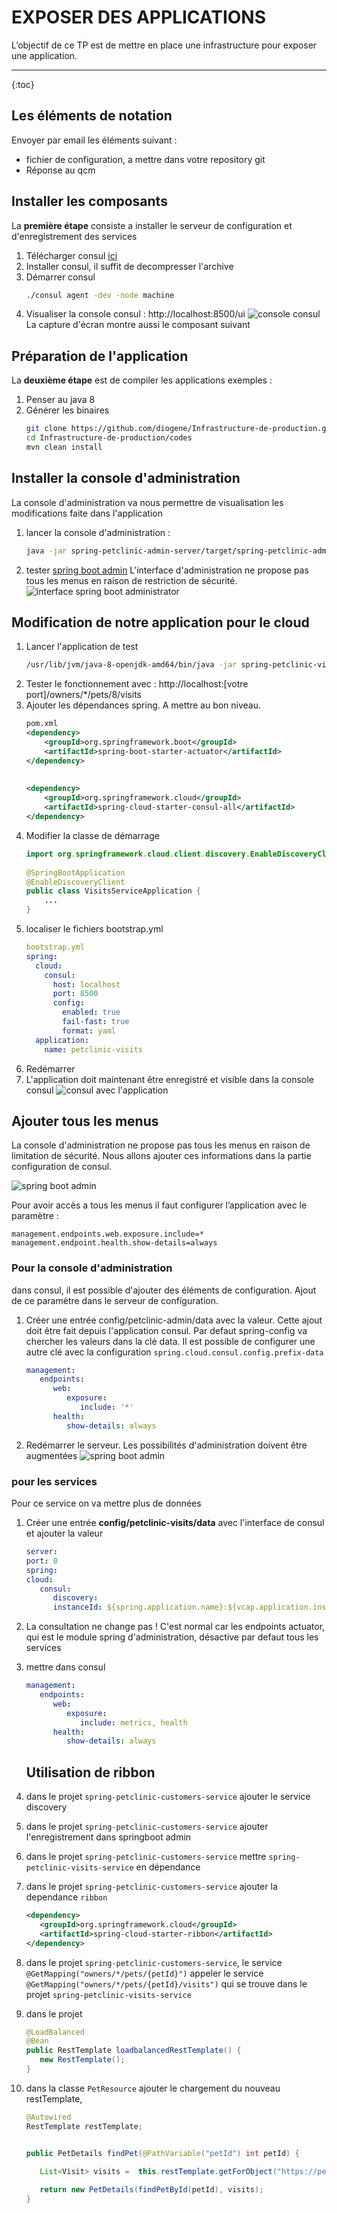 # EXPOSER DES APPLICATIONS

L’objectif de ce TP est de mettre en place une infrastructure pour exposer une application.

----

{:toc}


## Les éléments de notation
Envoyer par email les éléments suivant : 

* fichier de configuration, a mettre dans votre repository git
* Réponse au qcm

## Installer les composants 

La **première étape** consiste a installer le serveur de configuration et d'enregistrement des services

1. Télécharger consul [ici](https://www.consul.io/downloads.html)
2. Installer consul, il suffit de decompresser l'archive
3. Démarrer consul
   ```bash
   ./consul agent -dev -node machine
   ```
4. Visualiser la console consul : http://localhost:8500/ui
![console consul](./console%20consul.png)
La capture d'écran montre aussi le composant suivant

## Préparation de l'application

La **deuxième étape** est de compiler les applications exemples :

1. Penser au java 8
2. Générer les binaires
   ```bash
   git clone https://github.com/diogene/Infrastructure-de-production.git
   cd Infrastructure-de-production/codes
   mvn clean install
   ```
## Installer la console d'administration
La console d'administration va nous permettre de visualisation les modifications faite dans l'application

1. lancer la console d'administration :
   ```bash
   java -jar spring-petclinic-admin-server/target/spring-petclinic-admin-server-2.0.4.jar
   ```
2. tester [spring boot admin](http://localhost:8080 )
   L'interface d'administration ne propose pas tous les menus en raison de restriction de sécurité.
   ![interface spring boot administrator](./springboot-admin.png)



## Modification de notre application pour le cloud
1. Lancer l'application de test
   ```bash
   /usr/lib/jvm/java-8-openjdk-amd64/bin/java -jar spring-petclinic-visits-service/target/spring-petclinic-visits-service-2.0.4.jar
   ```
2. Tester le fonctionnement avec : http://localhost:[votre port]/owners/*/pets/8/visits
3. Ajouter les dépendances spring. A mettre au bon niveau.
   ```xml 
   pom.xml
   <dependency>
       <groupId>org.springframework.boot</groupId>
       <artifactId>spring-boot-starter-actuator</artifactId>
   </dependency>
    
    
   <dependency>
       <groupId>org.springframework.cloud</groupId>
       <artifactId>spring-cloud-starter-consul-all</artifactId>
   </dependency>
   ```
4. Modifier la classe de démarrage
   ```java
   import org.springframework.cloud.client.discovery.EnableDiscoveryClient;
    
   @SpringBootApplication
   @EnableDiscoveryClient
   public class VisitsServiceApplication {
       ...
   }
   ```
5. localiser le fichiers bootstrap.yml
   ```yml
   bootstrap.yml
   spring:
     cloud:
       consul:
         host: localhost
         port: 8500
         config:
           enabled: true
           fail-fast: true
           format: yaml
     application:
       name: petclinic-visits
   ```
5. Redémarrer
6. L'application doit maintenant être enregistré et visible dans la console consul
![consul avec l'application](./consul%20ajout%20visit.png)


## Ajouter tous les menus
La console d'administration ne propose pas tous les menus en raison de limitation de sécurité. Nous allons ajouter ces informations dans la partie configuration de consul.

![spring boot admin](./admin%20visit%20secure.png)

Pour avoir accès a tous les menus il faut configurer l’application avec le paramètre : 
   ```properties
   management.endpoints.web.exposure.include=*
   management.endpoint.health.show-details=always
   ```

### Pour la console d'administration

dans consul, il est possible d'ajouter des éléments de configuration. Ajout de ce paramètre dans le serveur de configuration. 

1. Créer une entrée config/petclinic-admin/data avec la valeur. Cette ajout doit être fait depuis l'application consul. Par defaut spring-config va chercher les valeurs dans la clé data. Il est possible de configurer une autre clé avec la configuration `spring.cloud.consul.config.prefix-data`
   ```yml
   management:
      endpoints:
         web:
            exposure:
               include: '*'
         health:
            show-details: always
   ```
2. Redémarrer le serveur. Les possibilités d'administration doivent être augmentées
![spring boot admin](./admin%20visit%20full.png)

### pour les services
Pour ce service on va mettre plus de données

1. Créer une entrée **config/petclinic-visits/data** avec l'interface de consul et ajouter la valeur
   ```yml
   server:
   port: 0
   spring:
   cloud:
      consul:
         discovery:
         instanceId: ${spring.application.name}:${vcap.application.instance_id:${spring.application.instance_id:${random.value}}}
   ```
2. La consultation ne change pas ! C'est normal car les endpoints actuator, qui est le module spring d'administration, désactive par defaut tous les services
3. mettre dans consul
   ```yml
   management:
      endpoints:
         web:
            exposure:
               include: metrics, health
         health:
            show-details: always
   ```


   ## Utilisation de ribbon

1. dans le projet `spring-petclinic-customers-service` ajouter le service discovery
2. dans le projet `spring-petclinic-customers-service` ajouter l'enregistrement dans springboot admin
3. dans le projet `spring-petclinic-customers-service` mettre `spring-petclinic-visits-service` en dépendance
4. dans le projet `spring-petclinic-customers-service` ajouter la dependance `ribbon` 
   ```xml
   <dependency>
      <groupId>org.springframework.cloud</groupId>
      <artifactId>spring-cloud-starter-ribbon</artifactId>
   </dependency>
   ```
5. dans le projet `spring-petclinic-customers-service`, le service `@GetMapping("owners/*/pets/{petId}")` appeler le service `@GetMapping("owners/*/pets/{petId}/visits")` qui se trouve dans le projet `spring-petclinic-visits-service`
6. dans le projet 

   ```java
   @LoadBalanced
   @Bean
   public RestTemplate loadbalancedRestTemplate() {
      new RestTemplate();
   }
   ```

7. dans la classe `PetResource` ajouter le chargement du nouveau restTemplate,
   ```java
   @Autowired
   RestTemplate restTemplate;


   public PetDetails findPet(@PathVariable("petId") int petId) {
      
      List<Visit> visits =  this.restTemplate.getForObject("https://petclinic-visits/owners/*/pets/" + petId, String.class);

      return new PetDetails(findPetById(petId), visits);
   }
   ```
